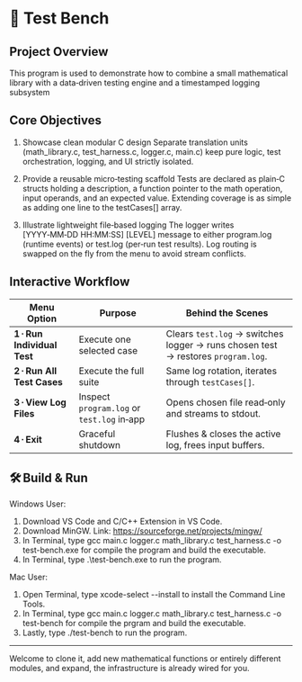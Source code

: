 # 🔧 Test Bench
## Project Overview
This program is used to demonstrate how to combine a small mathematical library with a data‑driven testing engine and a timestamped logging subsystem

## Core Objectives
1. Showcase clean modular C design
Separate translation units (math_library.c, test_harness.c, logger.c, main.c) keep pure logic, test orchestration, logging, and UI strictly isolated.

2. Provide a reusable micro‑testing scaffold
Tests are declared as plain‑C structs holding a description, a function pointer to the math operation, input operands, and an expected value.
Extending coverage is as simple as adding one line to the testCases[] array.

3. Illustrate lightweight file‑based logging
The logger writes [YYYY‑MM‑DD HH:MM:SS] [LEVEL] message to either program.log (runtime events) or test.log (per‑run test results).
Log routing is swapped on the fly from the menu to avoid stream conflicts.

## Interactive Workflow
| Menu Option | Purpose | Behind the Scenes |
|-------------|---------|-------------------|
| **1 · Run Individual Test** | Execute one selected case | Clears `test.log` → switches logger → runs chosen test → restores `program.log`. |
| **2 · Run All Test Cases** | Execute the full suite | Same log rotation, iterates through `testCases[]`. |
| **3 · View Log Files** | Inspect `program.log` or `test.log` in‑app | Opens chosen file read‑only and streams to stdout. |
| **4 · Exit** | Graceful shutdown | Flushes & closes the active log, frees input buffers. |

## 🛠️ Build & Run
Windows User:

1. Download VS Code and C/C++ Extension in VS Code.
2. Download MinGW. Link: https://sourceforge.net/projects/mingw/
3. In Terminal, type gcc main.c logger.c math_library.c test_harness.c -o test-bench.exe for compile the program and build the executable.
4. In Terminal, type .\test-bench.exe to run the program.

Mac User:

1. Open Terminal, type xcode-select --install to install the Command Line Tools.
2. In Terminal, type gcc main.c logger.c math_library.c test_harness.c -o test-bench for compile the prgram and build the executable.
3. Lastly, type ./test-bench to run the program.
<hr/>

Welcome to clone it, add new mathematical functions or entirely different modules, and expand, the infrastructure is already wired for you.

